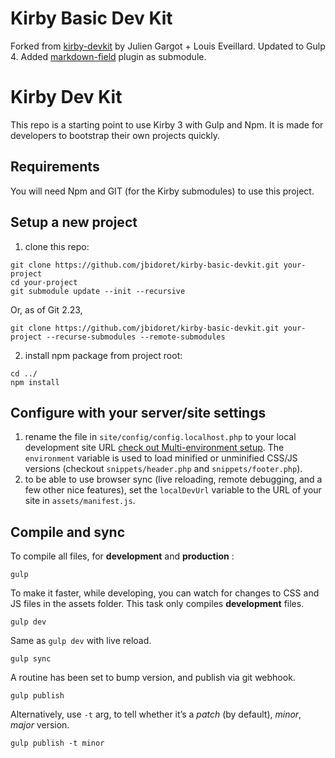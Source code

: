 # Kirby Basic Dev Kit

Forked from [kirby-devkit](https://github.com/julien-gargot/kirby-devkit) by Julien Gargot + Louis Eveillard. Updated to Gulp 4. Added [markdown-field](https://github.com/sylvainjule/kirby-markdown-field) plugin as submodule.


# Kirby Dev Kit

This repo is a starting point to use Kirby 3 with Gulp and Npm. It is made for developers to bootstrap their own projects quickly.

## Requirements

You will need Npm and GIT (for the Kirby submodules) to use this project.

## Setup a new project

1. clone this repo:
  ```
  git clone https://github.com/jbidoret/kirby-basic-devkit.git your-project
  cd your-project
  git submodule update --init --recursive
  ```
  Or, as of Git 2.23,
  ```
  git clone https://github.com/jbidoret/kirby-basic-devkit.git your-project --recurse-submodules --remote-submodules
  ```

2. install npm package from project root:
  ```
  cd ../
  npm install
  ```



## Configure with your server/site settings

1. rename the file in `site/config/config.localhost.php` to your local development site URL [check out Multi-environment setup](http://getkirby.com/docs/advanced/options). The `environment` variable is used to load minified or unminified CSS/JS versions (checkout `snippets/header.php` and `snippets/footer.php`).
2. to be able to use browser sync (live reloading, remote debugging, and a few other nice features), set the `localDevUrl` variable to the URL of your site in `assets/manifest.js`.

## Compile and sync
To compile all files, for **development** and **production** :
  ```
  gulp
  ```

  To make it faster, while developing, you can watch for changes to CSS and JS files in the assets folder. This task only compiles **development** files.
  ```
  gulp dev
  ```

  Same as `gulp dev` with live reload.
  ```
  gulp sync
  ```
  
  A routine has been set to bump version, and publish via git webhook. 
  ```
  gulp publish
  ```

  Alternatively, use `-t` arg, to tell whether it’s a *patch* (by default), *minor*, *major* version.
  ```
  gulp publish -t minor
  ```